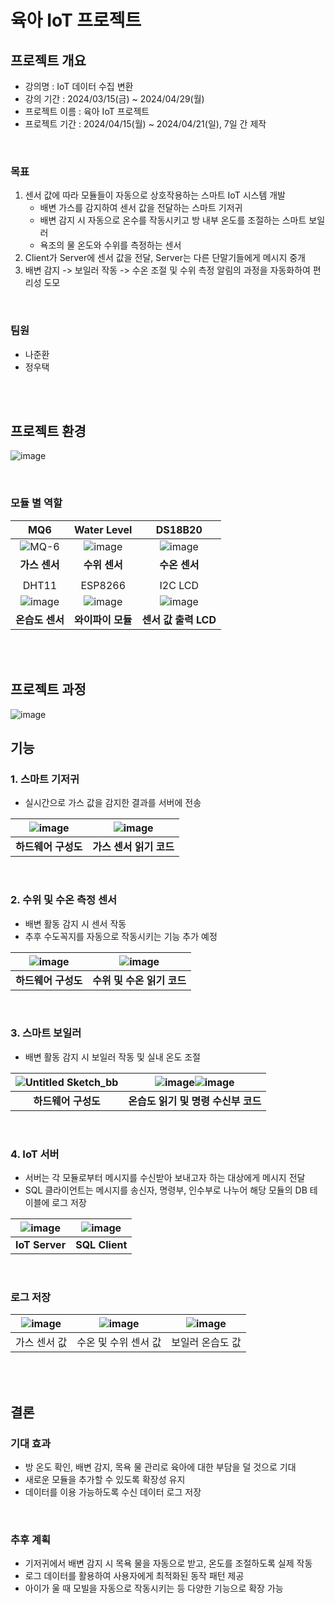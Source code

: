 # 육아 IoT 프로젝트

## 프로젝트 개요
- 강의명 : IoT 데이터 수집 변환
- 강의 기간 : 2024/03/15(금) ~ 2024/04/29(월)
- 프로젝트 이름 : 육아 IoT 프로젝트
- 프로젝트 기간 : 2024/04/15(월) ~ 2024/04/21(일), 7일 간 제작

<br>

### 목표
1. 센서 값에 따라 모듈들이 자동으로 상호작용하는 스마트 IoT 시스템 개발
    - 배변 가스를 감지하여 센서 값을 전달하는 스마트 기저귀
    - 배변 감지 시 자동으로 온수를 작동시키고 방 내부 온도를 조절하는 스마트 보일러
    - 욕조의 물 온도와 수위를 측정하는 센서
2. Client가 Server에 센서 값을 전달, Server는 다른 단말기들에게 메시지 중개
3. 배변 감지 -> 보일러 작동 -> 수온 조절 및 수위 측정 알림의 과정을 자동화하여 편리성 도모

  <br>


### 팀원
- 나준환
- 정우택


<br><br>

## 프로젝트 환경

![image](https://github.com/almondgood/6aa-Iot-System/assets/88735581/39b69f05-3a06-4800-9491-6fd2de454196)


<br>

### 모듈 별 역할
|MQ6|Water Level|DS18B20|
|:---:|:---:|:---:|
|![MQ-6](https://github.com/almondgood/6aa-Iot-System/assets/88735581/b8c7673c-f035-442e-b19d-4d50b1a1d68d)|![image](https://github.com/almondgood/6aa-Iot-System/assets/88735581/e360b985-f7d9-49b0-aca7-527558e526f8)|![image](https://github.com/almondgood/6aa-Iot-System/assets/88735581/eefde5bc-67dd-4986-b62e-fe136fea2041)|
|**가스 센서**|**수위 센서**|**수온 센서**|
||||
|DHT11|ESP8266|I2C LCD|
|![image](https://github.com/almondgood/6aa-Iot-System/assets/88735581/562348df-d72b-4c60-bda8-79a877f30bd8)|![image](https://github.com/almondgood/6aa-Iot-System/assets/88735581/b1dbdbbb-7459-4f63-adb7-e385eb4fc774)|![image](https://github.com/almondgood/6aa-Iot-System/assets/88735581/02c7baa4-be12-4e71-853d-36b455a20123)|
|**온습도 센서**|**와이파이 모듈**|**센서 값 출력 LCD**|

<br>
<br>



## 프로젝트 과정

![image](https://github.com/almondgood/6aa-Iot-System/assets/88735581/ae0b861d-3c92-4df1-a649-4a1abf233a0d)



## 기능

### 1. 스마트 기저귀
- 실시간으로 가스 값을 감지한 결과를 서버에 전송

|![image](https://github.com/almondgood/6aa-Iot-System/assets/88735581/80022280-1645-4cad-8e22-b5d0da86f0dd)|![image](https://github.com/almondgood/6aa-Iot-System/assets/88735581/d662cae5-a1f5-42e0-b2e6-78c4ef9c8d95)|
|:---:|:---:|
|**하드웨어 구성도**|**가스 센서 읽기 코드**|

<br>

### 2. 수위 및 수온 측정 센서
- 배변 활동 감지 시 센서 작동
- 추후 수도꼭지를 자동으로 작동시키는 기능 추가 예정

|![image](https://github.com/almondgood/6aa-Iot-System/assets/88735581/e3bb6dda-eaad-42d1-b16d-af93c7a21478)|![image](https://github.com/almondgood/6aa-Iot-System/assets/88735581/e4423a97-5770-4f73-94d4-511b073bd6b4)|
|:---:|:---:|
|**하드웨어 구성도**|**수위 및 수온 읽기 코드**|

<br>

### 3. 스마트 보일러
- 배변 활동 감지 시 보일러 작동 및 실내 온도 조절

|![Untitled Sketch_bb](https://github.com/almondgood/6aa-Iot-System/assets/88735581/184dda65-19b9-4a1c-af5e-a92919c20b18)|![image](https://github.com/almondgood/6aa-Iot-System/assets/88735581/d620440c-9cc9-4fc1-a263-67f0de33356b)![image](https://github.com/almondgood/6aa-Iot-System/assets/88735581/30d533c1-0a5b-4353-9b6a-f71d8a2dbddf)|
|:---:|:---:|
|**하드웨어 구성도**|**온습도 읽기 및 명령 수신부 코드**|

<br>

### 4. IoT 서버
- 서버는 각 모듈로부터 메시지를 수신받아 보내고자 하는 대상에게 메시지 전달
- SQL 클라이언트는 메시지를 송신자, 명령부, 인수부로 나누어 해당 모듈의 DB 테이블에 로그 저장

|![image](https://github.com/almondgood/6aa-Iot-System/assets/88735581/5d35923a-7bcf-491c-aa8c-edd9394e59ee)|![image](https://github.com/almondgood/6aa-Iot-System/assets/88735581/a21d29a8-db72-4b3b-851f-25fb3ba159ed)|
|:---:|:---:|
|**IoT Server**|**SQL Client**|

<br>

### 로그 저장

|![image](https://github.com/almondgood/6aa-Iot-System/assets/88735581/671952d3-ddb5-4354-8bd1-30902d89e91e)|![image](https://github.com/almondgood/6aa-Iot-System/assets/88735581/250ebf07-22e3-4ee5-9109-0d287b9f3623)|![image](https://github.com/almondgood/6aa-Iot-System/assets/88735581/0d51a648-baad-4b29-8c4d-00c282d3d334)|
|:---:|:---:|:---:|
|가스 센서 값|수온 및 수위 센서 값|보일러 온습도 값|

<br><br>

## 결론
### 기대 효과
- 방 온도 확인, 배변 감지, 목욕 물 관리로 육아에 대한 부담을 덜 것으로 기대
- 새로운 모듈을 추가할 수 있도록 확장성 유지
- 데이터를 이용 가능하도록 수신 데이터 로그 저장

<br>

### 추후 계획
- 기저귀에서 배변 감지 시 목욕 물을 자동으로 받고, 온도를 조절하도록 실제 작동
- 로그 데이터를 활용하여 사용자에게 최적화된 동작 패턴 제공
- 아이가 울 때 모빌을 자동으로 작동시키는 등 다양한 기능으로 확장 가능










